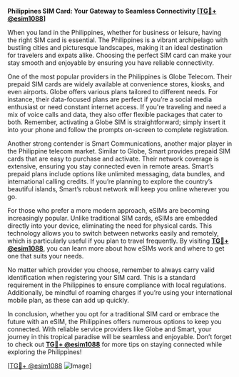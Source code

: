 **Philippines SIM Card: Your Gateway to Seamless Connectivity [[TG💪+ @esim1088](https://t.me/s/esim1088)]**

When you land in the Philippines, whether for business or leisure, having the right SIM card is essential. The Philippines is a vibrant archipelago with bustling cities and picturesque landscapes, making it an ideal destination for travelers and expats alike. Choosing the perfect SIM card can make your stay smooth and enjoyable by ensuring you have reliable connectivity.

One of the most popular providers in the Philippines is Globe Telecom. Their prepaid SIM cards are widely available at convenience stores, kiosks, and even airports. Globe offers various plans tailored to different needs. For instance, their data-focused plans are perfect if you’re a social media enthusiast or need constant internet access. If you're traveling and need a mix of voice calls and data, they also offer flexible packages that cater to both. Remember, activating a Globe SIM is straightforward; simply insert it into your phone and follow the prompts on-screen to complete registration.

Another strong contender is Smart Communications, another major player in the Philippine telecom market. Similar to Globe, Smart provides prepaid SIM cards that are easy to purchase and activate. Their network coverage is extensive, ensuring you stay connected even in remote areas. Smart’s prepaid plans include options like unlimited messaging, data bundles, and international calling credits. If you’re planning to explore the country’s beautiful islands, Smart’s robust network will keep you online wherever you go.

For those who prefer a more modern approach, eSIMs are becoming increasingly popular. Unlike traditional SIM cards, eSIMs are embedded directly into your device, eliminating the need for physical cards. This technology allows you to switch between networks easily and remotely, which is particularly useful if you plan to travel frequently. By visiting **[TG💪+ @esim1088](https://t.me/s/esim1088)**, you can learn more about how eSIMs work and where to get one that suits your needs.

No matter which provider you choose, remember to always carry valid identification when registering your SIM card. This is a standard requirement in the Philippines to ensure compliance with local regulations. Additionally, be mindful of roaming charges if you’re using your international mobile plan, as these can add up quickly.

In conclusion, whether you opt for a traditional SIM card or embrace the future with an eSIM, the Philippines offers numerous options to keep you connected. With reliable service providers like Globe and Smart, your journey in this tropical paradise will be seamless and enjoyable. Don’t forget to check out **[TG💪+ @esim1088](https://t.me/s/esim1088)** for more tips on staying connected while exploring the Philippines!

[[TG💪+ @esim1088](https://t.me/s/esim1088) ![Image](https://i.postimg.cc/Y0z9fWf4/image.png)]
